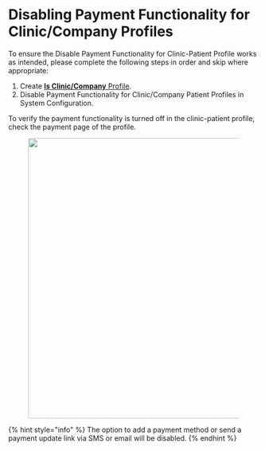 # Disabling Payment Functionality for Clinic/Company Profiles

To ensure the Disable Payment Functionality for Clinic-Patient Profile works as intended, please complete the following steps in order and skip where appropriate:

1. Create [**Is Clinic/Company** Profile](../../../../patient/profile/is-clinic-company-profile.md).
2. Disable Payment Functionality for Clinic/Company Patient Profiles in System Configuration.

To verify the payment functionality is turned off in the clinic-patient profile, check the payment page of the profile.

<figure><img src="../../../../.gitbook/assets/Screenshot 2024-12-02 at 1.31.43 PM.png" alt="" width="563"><figcaption></figcaption></figure>

{% hint style="info" %}
The option to add a payment method or send a payment update link via SMS or email will be disabled.&#x20;
{% endhint %}
